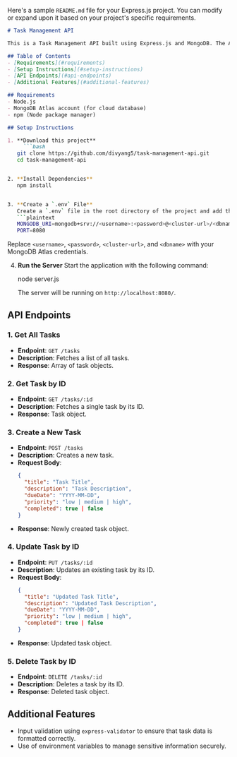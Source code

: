 Here's a sample `README.md` file for your Express.js project. You can modify or expand upon it based on your project's specific requirements.

```markdown
# Task Management API

This is a Task Management API built using Express.js and MongoDB. The API allows users to create, read, update, and delete tasks.

## Table of Contents
- [Requirements](#requirements)
- [Setup Instructions](#setup-instructions)
- [API Endpoints](#api-endpoints)
- [Additional Features](#additional-features)

## Requirements
- Node.js 
- MongoDB Atlas account (for cloud database)
- npm (Node package manager)

## Setup Instructions

1. **Download this project**
     ```bash
   git clone https://github.com/divyang5/task-management-api.git
   cd task-management-api


2. **Install Dependencies**
   npm install


3. **Create a `.env` File**
   Create a `.env` file in the root directory of the project and add the following environment variables:
   ```plaintext
   MONGODB_URI=mongodb+srv://<username>:<password>@<cluster-url>/<dbname>?retryWrites=true&w=majority
   PORT=8080
   ```
   Replace `<username>`, `<password>`, `<cluster-url>`, and `<dbname>` with your MongoDB Atlas credentials.

4. **Run the Server**
   Start the application with the following command:

   node server.js

   The server will be running on `http://localhost:8080/`.

## API Endpoints

### 1. Get All Tasks
- **Endpoint**: `GET /tasks`
- **Description**: Fetches a list of all tasks.
- **Response**: Array of task objects.

### 2. Get Task by ID
- **Endpoint**: `GET /tasks/:id`
- **Description**: Fetches a single task by its ID.
- **Response**: Task object.

### 3. Create a New Task
- **Endpoint**: `POST /tasks`
- **Description**: Creates a new task.
- **Request Body**:
  ```json
  {
    "title": "Task Title",
    "description": "Task Description",
    "dueDate": "YYYY-MM-DD",
    "priority": "low | medium | high",
    "completed": true | false
  }
  ```
- **Response**: Newly created task object.

### 4. Update Task by ID
- **Endpoint**: `PUT /tasks/:id`
- **Description**: Updates an existing task by its ID.
- **Request Body**:
  ```json
  {
    "title": "Updated Task Title",
    "description": "Updated Task Description",
    "dueDate": "YYYY-MM-DD",
    "priority": "low | medium | high",
    "completed": true | false
  }
  ```
- **Response**: Updated task object.

### 5. Delete Task by ID
- **Endpoint**: `DELETE /tasks/:id`
- **Description**: Deletes a task by its ID.
- **Response**: Deleted task object.

## Additional Features
- Input validation using `express-validator` to ensure that task data is formatted correctly.
- Use of environment variables to manage sensitive information securely.
